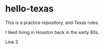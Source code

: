 # hello-texas
This is a practice repository, and Texas rules.

I liked living in Houston back in the early 80s.

Line 3
